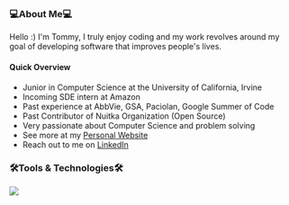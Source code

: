### 💻About Me💻
Hello :)
I'm Tommy, I truly enjoy coding and my work revolves around my goal of developing software that improves people's lives.

#### Quick Overview
* Junior in Computer Science at the University of California, Irvine
* Incoming SDE intern at Amazon
* Past experience at AbbVie, GSA, Paciolan, Google Summer of Code
* Past Contributor of Nuitka Organization (Open Source)
* Very passionate about Computer Science and problem solving
* See more at my [Personal Website](https://tommyli3318.github.io/)
* Reach out to me on [LinkedIn](https://www.linkedin.com/in/tommyli3318/)


### 🛠️Tools & Technologies🛠️
![](https://img.shields.io/badge/Python-informational?style=flat&logo=Python&logoColor=white&color=3776AB)
